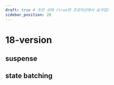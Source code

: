 ```yaml
---
draft: true # 초안 상태 (true면 프로덕션에서 숨겨짐)
sidebar_position: 20
---
```


# 18-version

## suspense

## state batching
